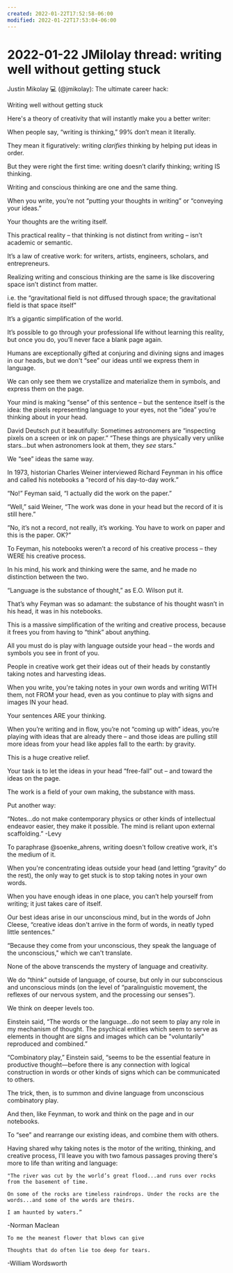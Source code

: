 ```yaml
---
created: 2022-01-22T17:52:58-06:00
modified: 2022-01-22T17:53:04-06:00
---
```

# 2022-01-22 JMilolay thread: writing well without getting stuck


Justin Mikolay 💻 (@jmikolay): The ultimate career hack:

Writing well without getting stuck

Here's a theory of creativity that will instantly make you a better writer:

When people say, “writing is thinking,” 99% don’t mean it literally. 

They mean it figuratively:  writing *clarifies* thinking by helping put ideas in order.  

But they were right the first time:  writing doesn’t clarify thinking; writing IS thinking.

Writing and conscious thinking are one and the same thing.

When you write, you’re not “putting your thoughts in writing” or “conveying your ideas.” 

Your thoughts are the writing itself.

This practical reality – that thinking is not distinct from writing – isn’t academic or semantic. 

It’s a law of creative work:  for writers, artists, engineers, scholars, and entrepreneurs.

Realizing writing and conscious thinking are the same is like discovering space isn’t distinct from matter.

i.e. the “gravitational field is not diffused through space; the gravitational field is that space itself"

It’s a gigantic simplification of the world.

It’s possible to go through your professional life without learning this reality, but once you do, you’ll never face a blank page again.

Humans are exceptionally gifted at conjuring and divining signs and images in our heads, but we don't “see” our ideas until we express them in language. 

We can only see them we crystallize and materialize them in symbols, and express them on the page.

Your mind is making “sense” of this sentence – but the sentence itself is the idea:  the pixels representing language to your eyes, not the “idea” you’re thinking about in your head.

David Deutsch put it beautifully: 
  Sometimes astronomers are “inspecting pixels on a screen or ink on paper.”
  “These things are physically very unlike stars…but when astronomers look at them, they *see* stars.”

We “see” ideas the same way.

In 1973, historian Charles Weiner interviewed Richard Feynman in his office and called his notebooks a “record of his day-to-day work.” 

“No!” Feyman said, “I actually did the work on the paper.”

“Well,” said Weiner, “The work was done in your head but the record of it is still here.”

“No, it’s not a record, not really, it’s working. You have to work on paper and this is the paper. OK?”

To Feyman, his notebooks weren’t a record of his creative process – they WERE his creative process. 

In his mind, his work and thinking were the same, and he made no distinction between the two.

“Language is the substance of thought,” as E.O. Wilson put it.

That’s why Feyman was so adamant:  the substance of his thought wasn’t in his head, it was in his notebooks.

This is a massive simplification of the writing and creative process, because it frees you from having to “think” about anything. 

All you must do is play with language outside your head – the words and symbols you see in front of you.

People in creative work get their ideas out of their heads by constantly taking notes and harvesting ideas. 

When you write, you're taking notes in your own words and writing WITH them, not FROM your head, even as you continue to play with signs and images IN your head.

Your sentences ARE your thinking. 

When you’re writing and in flow, you’re not “coming up with” ideas, you’re playing with ideas that are already there – and those ideas are pulling still more ideas from your head like apples fall to the earth:  by gravity.

This is a huge creative relief. 

Your task is to let the ideas in your head “free-fall” out – and toward the ideas on the page. 

The work is a field of your own making, the substance with mass.

Put another way: 

  “Notes...do not make contemporary physics or other kinds of intellectual endeavor easier, they make it possible. The mind is reliant upon external scaffolding.” -Levy

To paraphrase @soenke_ahrens, writing doesn't follow creative work, it's the medium of it.

When you're concentrating ideas outside your head (and letting “gravity”  do the rest), the only way to get stuck is to stop taking notes in your own words. 

When you have enough ideas in one place, you can’t help yourself from writing; it just takes care of itself.

Our best ideas arise in our unconscious mind, but in the words of John Cleese, “creative ideas don't arrive in the form of words, in neatly typed little sentences.”

“Because they come from your unconscious, they speak the language of the unconscious," which we can't translate.

None of the above transcends the mystery of language and creativity. 

We do “think” outside of language, of course, but only in our subconscious and unconscious minds (on the level of “paralinguistic movement, the reflexes of our nervous system, and the processing our senses”).

We think on deeper levels too. 

Einstein said, “The words or the language...do not seem to play any role in my mechanism of thought. The psychical entities which seem to serve as elements in thought are signs and images which can be "voluntarily" reproduced and combined.”

“Combinatory play,” Einstein said, “seems to be the essential feature in productive thought—before there is any connection with logical construction in words or other kinds of signs which can be communicated to others.

The trick, then, is to summon and divine language from unconscious combinatory play.

And then, like Feynman, to work and think on the page and in our notebooks. 

To “see” and rearrange our existing ideas, and combine them with others.

Having shared why taking notes is the motor of the writing, thinking, and creative process, I'll leave you with two famous passages proving there's more to life than writing and language:
```
"The river was cut by the world’s great flood...and runs over rocks from the basement of time. 

On some of the rocks are timeless raindrops. Under the rocks are the words...and some of the words are theirs. 

I am haunted by waters.” 
```
  -Norman Maclean

```
To me the meanest flower that blows can give

Thoughts that do often lie too deep for tears.
```
  -William Wordsworth
